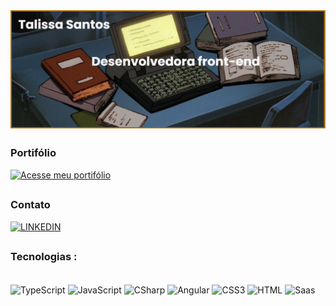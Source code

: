 
<img align="center" alt="apresentacao"  src="banner.png">

##
###  Portifólio
<a href="https://talissasantos.github.io/" target="_blank"><img src="https://cdn.buymeacoffee.com" alt="Acesse meu portifólio" height="40" width="40"></a>

##
### Contato 
[![LINKEDIN](https://img.shields.io/badge/LinkedIn-0077B5?style=for-the-badge&logo=linkedin&logoColor=white)](https://www.linkedin.com/in/talissajsantos/)

 


##
### Tecnologias :
<div style="display: inline_block"><br>
  <img align="center" alt="TypeScript"  src="https://img.shields.io/badge/TypeScript-007ACC?style=for-the-badge&logo=typescript&logoColor=white">
  <img align="center" alt="JavaScript"  src="https://img.shields.io/badge/JavaScript-F7DF1E?style=for-the-badge&logo=javascript&logoColor=black">
  <img align="center" alt="CSharp"  src="https://img.shields.io/badge/C%23-239120?style=for-the-badge&logo=c-sharp&logoColor=white">
  <img align="center" alt="Angular"  src="https://img.shields.io/badge/Angular-DD0031?style=for-the-badge&logo=angular&logoColor=white">
  <img align="center" alt="CSS3"  src="https://img.shields.io/badge/CSS3-1572B6?style=for-the-badge&logo=css3&logoColor=white">
  <img align="center" alt="HTML"  src="https://img.shields.io/badge/HTML5-E34F26?style=for-the-badge&logo=html5&logoColor=white">
  <img align="center" alt="Saas"  src="https://img.shields.io/badge/Sass-CC6699?style=for-the-badge&logo=sass&logoColor=white">
 
</div>


##
 <!--<div >
   <a  href="https://github.com/TalissaSantos">
  <img height="250em" width="500" src="https://github-readme-stats.vercel.app/api?username=TalissaSantos&show_icons=true&theme=radical"/> 
   <img   height="350em" width="350" src="https://github-readme-stats.vercel.app/api/top-langs/?username=TalissaSantos&langs_count=8&theme=radical"/>
</div> -->
    

 

